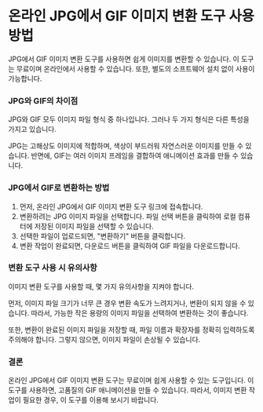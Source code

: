 온라인 JPG에서 GIF 이미지 변환 도구 사용 방법
=============================

JPG에서 GIF 이미지 변환 도구를 사용하면 쉽게 이미지를 변환할 수 있습니다. 이 도구는 무료이며 온라인에서 사용할 수 있습니다. 또한, 별도의 소프트웨어 설치 없이 사용이 가능합니다.

### JPG와 GIF의 차이점

JPG와 GIF 모두 이미지 파일 형식 중 하나입니다. 그러나 두 가지 형식은 다른 특성을 가지고 있습니다.

JPG는 고해상도 이미지에 적합하며, 색상이 부드러워 자연스러운 이미지를 만들 수 있습니다. 반면에, GIF는 여러 이미지 프레임을 결합하여 애니메이션 효과를 만들 수 있습니다.

### JPG에서 GIF로 변환하는 방법

1. 먼저, 온라인 JPG에서 GIF 이미지 변환 도구 링크에 접속합니다.
2. 변환하려는 JPG 이미지 파일을 선택합니다. 파일 선택 버튼을 클릭하여 로컬 컴퓨터에 저장된 이미지 파일을 선택할 수 있습니다.
3. 선택한 파일이 업로드되면, "변환하기" 버튼을 클릭합니다.
4. 변환 작업이 완료되면, 다운로드 버튼을 클릭하여 GIF 파일을 다운로드합니다.

### 변환 도구 사용 시 유의사항

이미지 변환 도구를 사용할 때, 몇 가지 유의사항을 지켜야 합니다.

먼저, 이미지 파일 크기가 너무 큰 경우 변환 속도가 느려지거나, 변환이 되지 않을 수 있습니다. 따라서, 가능한 작은 용량의 이미지 파일을 선택하여 변환하는 것이 좋습니다.

또한, 변환이 완료된 이미지 파일을 저장할 때, 파일 이름과 확장자를 정확히 입력하도록 주의해야 합니다. 그렇지 않으면, 이미지 파일이 손상될 수 있습니다.

### 결론

온라인 JPG에서 GIF 이미지 변환 도구는 무료이며 쉽게 사용할 수 있는 도구입니다. 이 도구를 사용하면, 고품질의 GIF 애니메이션을 만들 수 있습니다. 따라서, 이미지 변환 작업이 필요한 경우, 이 도구를 이용해 보시기 바랍니다.